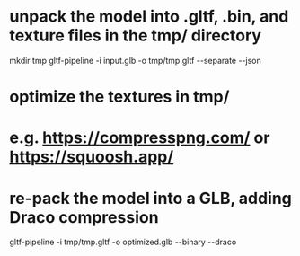 # unpack the model into .gltf, .bin, and texture files in the tmp/ directory
mkdir tmp
gltf-pipeline -i input.glb -o tmp/tmp.gltf --separate --json

# optimize the textures in tmp/
# e.g. https://compresspng.com/ or https://squoosh.app/

# re-pack the model into a GLB, adding Draco compression
gltf-pipeline -i tmp/tmp.gltf -o optimized.glb --binary --draco
